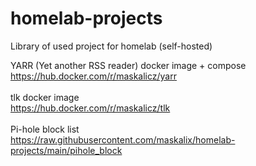 # homelab-projects
Library of used project for homelab (self-hosted)

YARR (Yet another RSS reader) docker image + compose
<br>https://hub.docker.com/r/maskalicz/yarr
<br>
<br>
tlk docker image
<br>https://hub.docker.com/r/maskalicz/tlk
<br>
<br>
Pi-hole block list
<br>https://raw.githubusercontent.com/maskalix/homelab-projects/main/pihole_block
